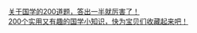   
[关于国学的200道题，答出一半就厉害了！](http://www.dianyue.me/archives/397/5ayn4olu78nd2xif/)  
[200个实用又有趣的国学小知识，快为宝贝们收藏起来吧！](http://www.dianyue.me/archives/174/ikjk4i84cbxlesi0/)